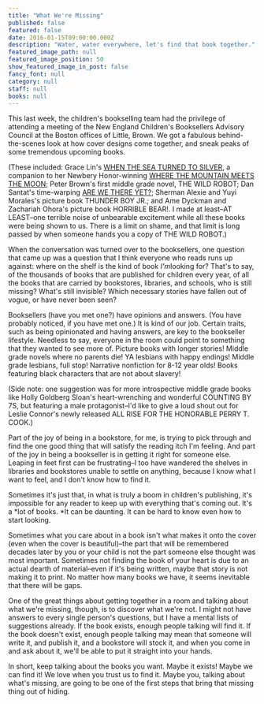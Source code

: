 ```yaml
---
title: "What We're Missing"
published: false
featured: false
date: 2016-01-15T09:00:00.000Z
description: "Water, water everywhere, let's find that book together."
featured_image_path: null
featured_image_position: 50
show_featured_image_in_post: false
fancy_font: null
category: null
staff: null
books: null
---
```



This last week, the children's bookselling team had the privilege of attending a meeting of the New England Children's Booksellers Advisory Council at the Boston offices of Little, Brown. We got a fabulous behind-the-scenes look at how cover designs come together, and sneak peaks of some tremendous upcoming books.&nbsp;

(These included: Grace Lin's [WHEN THE SEA TURNED TO SILVER](http://www.brooklinebooksmith-shop.com/book/9780316125925), a companion to her Newbery Honor-winning [WHERE THE MOUNTAIN MEETS THE MOON](http://www.brooklinebooksmith-shop.com/book/9780316038638); Peter Brown's first middle grade novel, THE WILD ROBOT; Dan Santat's time-warping [ARE WE THERE YET?](http://www.brooklinebooksmith-shop.com/search/site/are%2520we%2520there%2520yet%2520santat); Sherman Alexie and Yuyi Morales's picture book THUNDER BOY JR.; and Ame Dyckman and Zachariah Ohora's picture book HORRIBLE BEAR!. I made at least–AT LEAST–one terrible noise of unbearable excitement while all these books were being shown to us. There is a limit on shame, and that limit is long passed by when someone hands you a copy of THE WILD ROBOT.)

When the conversation was turned over to the booksellers, one question that came up was a question that I think everyone who reads runs up against: where on the shelf is the kind of book *I'm*looking for? That's to say, of the thousands of books that are published for children every year, of all the books that are carried by bookstores, libraries, and schools, who is still missing? What's still invisible? Which necessary stories have fallen out of vogue, or have never been seen?

Booksellers (have you met one?) have opinions and answers. (You have probably noticed, if you have met one.) It is kind of our job. Certain traits, such as being opinionated and having answers, are key to the bookseller lifestyle. Needless to say, everyone in the room could point to something that they wanted to see more of. Picture books with longer stories! Middle grade novels where no parents die! YA lesbians with happy endings! Middle grade lesbians, full stop! Narrative nonfiction for 8-12 year olds! Books featuring black characters that are not about slavery!

(Side note: one suggestion was for more introspective middle grade books like Holly Goldberg Sloan's heart-wrenching and wonderful COUNTING BY 7S, but featuring a male protagonist–I'd like to give a loud shout out for Leslie Connor's newly released ALL RISE FOR THE HONORABLE PERRY T. COOK.)

Part of the joy of being in a bookstore, for me, is trying to pick through and find the one good thing that will satisfy the reading itch I'm feeling. And part of the joy in being a bookseller is in getting it right for someone else. Leaping in feet first can be frustrating–I too have wandered the shelves in libraries and bookstores unable to settle on anything, because I know what I want to feel, and I don't know how to find it.

Sometimes it's just that, in what is truly a boom in children's publishing, it's impossible for any reader to keep up with everything that's coming out. It's a *lot of books.&nbsp;*It can be daunting. It can be hard to know even how to start looking.&nbsp;

Sometimes what you care about in a book isn't what makes it onto the cover (even when the cover is beautiful)–the part that will be remembered decades later by you or your child is not the part someone else thought was most important. Sometimes not finding the book of your heart is due to an actual dearth of material–even if it's being written, maybe that story is not making it to print. No matter how many books we have, it seems inevitable that there will be gaps.&nbsp;

One of the great things about getting together in a room and talking about what we're missing, though, is to discover what we're not. I might not have answers to every single person's questions, but I have a mental lists of suggestions already. If the book exists, enough people talking will find it. If the book doesn't exist, enough people talking may mean that someone will write it, and publish it, and a bookstore will stock it, and when you come in and ask about it, we'll be able to put it straight into your hands.&nbsp;

In short, keep talking about the books you want. Maybe it exists! Maybe we can find it! We love when you trust us to find it. Maybe you, talking about what's missing, are going to be one of the first steps that bring that missing thing out of hiding.&nbsp;

&nbsp;

&nbsp;